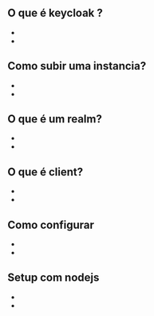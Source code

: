## O que é keycloak ?

-
-

## Como subir uma instancia?
-
-

## O que é um realm?
-
-

## O que é client?
-
-
## Como configurar
-
-

## Setup com nodejs
-
-